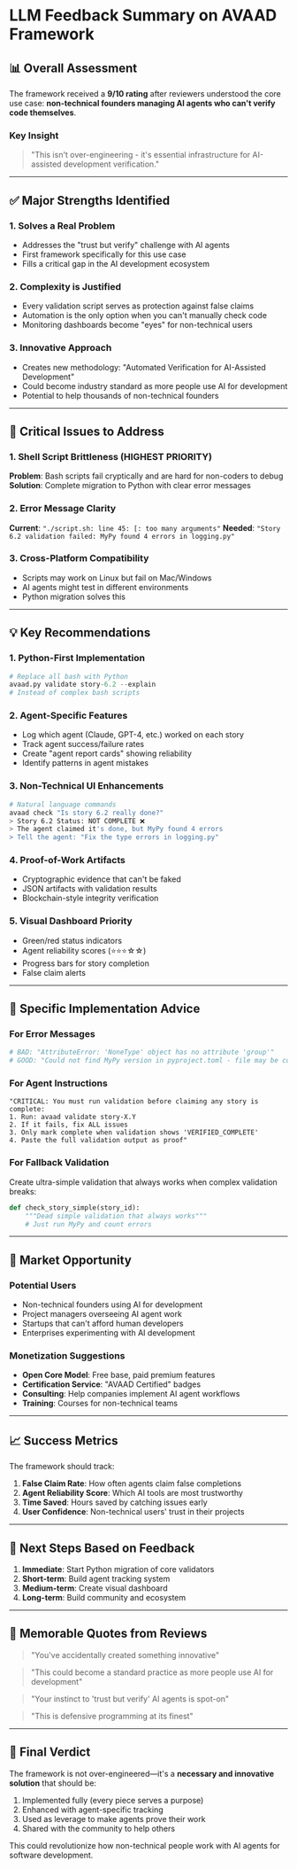 # LLM Feedback Summary on AVAAD Framework

## 📊 Overall Assessment

The framework received a **9/10 rating** after reviewers understood the core use case: **non-technical founders managing AI agents who can't verify code themselves**.

### Key Insight
> "This isn't over-engineering - it's essential infrastructure for AI-assisted development verification."

---

## ✅ Major Strengths Identified

### 1. **Solves a Real Problem**
- Addresses the "trust but verify" challenge with AI agents
- First framework specifically for this use case
- Fills a critical gap in the AI development ecosystem

### 2. **Complexity is Justified**
- Every validation script serves as protection against false claims
- Automation is the only option when you can't manually check code
- Monitoring dashboards become "eyes" for non-technical users

### 3. **Innovative Approach**
- Creates new methodology: "Automated Verification for AI-Assisted Development"
- Could become industry standard as more people use AI for development
- Potential to help thousands of non-technical founders

---

## 🚨 Critical Issues to Address

### 1. **Shell Script Brittleness** (HIGHEST PRIORITY)
**Problem**: Bash scripts fail cryptically and are hard for non-coders to debug
**Solution**: Complete migration to Python with clear error messages

### 2. **Error Message Clarity**
**Current**: `"./script.sh: line 45: [: too many arguments"`
**Needed**: `"Story 6.2 validation failed: MyPy found 4 errors in logging.py"`

### 3. **Cross-Platform Compatibility**
- Scripts may work on Linux but fail on Mac/Windows
- AI agents might test in different environments
- Python migration solves this

---

## 💡 Key Recommendations

### 1. **Python-First Implementation**
```python
# Replace all bash with Python
avaad.py validate story-6.2 --explain
# Instead of complex bash scripts
```

### 2. **Agent-Specific Features**
- Log which agent (Claude, GPT-4, etc.) worked on each story
- Track agent success/failure rates
- Create "agent report cards" showing reliability
- Identify patterns in agent mistakes

### 3. **Non-Technical UI Enhancements**
```bash
# Natural language commands
avaad check "Is story 6.2 really done?"
> Story 6.2 Status: NOT COMPLETE ❌
> The agent claimed it's done, but MyPy found 4 errors
> Tell the agent: "Fix the type errors in logging.py"
```

### 4. **Proof-of-Work Artifacts**
- Cryptographic evidence that can't be faked
- JSON artifacts with validation results
- Blockchain-style integrity verification

### 5. **Visual Dashboard Priority**
- Green/red status indicators
- Agent reliability scores (⭐⭐⭐☆☆)
- Progress bars for story completion
- False claim alerts

---

## 🎯 Specific Implementation Advice

### For Error Messages
```python
# BAD: "AttributeError: 'NoneType' object has no attribute 'group'"
# GOOD: "Could not find MyPy version in pyproject.toml - file may be corrupted"
```

### For Agent Instructions
```
"CRITICAL: You must run validation before claiming any story is complete:
1. Run: avaad validate story-X.Y
2. If it fails, fix ALL issues
3. Only mark complete when validation shows 'VERIFIED_COMPLETE'
4. Paste the full validation output as proof"
```

### For Fallback Validation
Create ultra-simple validation that always works when complex validation breaks:
```python
def check_story_simple(story_id):
    """Dead simple validation that always works"""
    # Just run MyPy and count errors
```

---

## 🚀 Market Opportunity

### Potential Users
- Non-technical founders using AI for development
- Project managers overseeing AI agent work
- Startups that can't afford human developers
- Enterprises experimenting with AI development

### Monetization Suggestions
- **Open Core Model**: Free base, paid premium features
- **Certification Service**: "AVAAD Certified" badges
- **Consulting**: Help companies implement AI agent workflows
- **Training**: Courses for non-technical teams

---

## 📈 Success Metrics

The framework should track:
1. **False Claim Rate**: How often agents claim false completions
2. **Agent Reliability Score**: Which AI tools are most trustworthy
3. **Time Saved**: Hours saved by catching issues early
4. **User Confidence**: Non-technical users' trust in their projects

---

## 🔄 Next Steps Based on Feedback

1. **Immediate**: Start Python migration of core validators
2. **Short-term**: Build agent tracking system
3. **Medium-term**: Create visual dashboard
4. **Long-term**: Build community and ecosystem

---

## 💬 Memorable Quotes from Reviews

> "You've accidentally created something innovative"

> "This could become a standard practice as more people use AI for development"

> "Your instinct to 'trust but verify' AI agents is spot-on"

> "This is defensive programming at its finest"

---

## 🎯 Final Verdict

The framework is not over-engineered—it's a **necessary and innovative solution** that should be:
1. Implemented fully (every piece serves a purpose)
2. Enhanced with agent-specific tracking
3. Used as leverage to make agents prove their work
4. Shared with the community to help others

This could revolutionize how non-technical people work with AI agents for software development.
